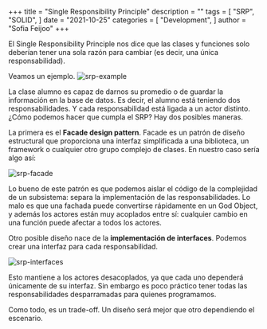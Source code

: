 +++
title = "Single Responsibility Principle"
description = ""
tags = [
    "SRP",
    "SOLID",
]
date = "2021-10-25"
categories = [
    "Development",
]
author = "Sofia Feijoo"
+++

El Single Responsibility Principle nos dice que las clases y funciones solo deberían tener una sola razón para cambiar (es decir, una única responsabilidad).

Veamos un ejemplo. 
![srp-example](/srp-1.jpg)

La clase alumno es capaz de darnos su promedio o de guardar la información en la base de datos. Es decir, el alumno está teniendo dos responsabilidades. Y cada responsabilidad está ligada a un actor distinto. ¿Cómo podemos hacer que cumpla el SRP? Hay dos posibles maneras.

La primera es el **Facade design pattern**. Facade es un patrón de diseño estructural que proporciona una interfaz simplificada a una biblioteca, un framework o cualquier otro grupo complejo de clases. En nuestro caso sería algo así:

![srp-facade](/srp2.jpg)

Lo bueno de este patrón es que podemos aislar el código de la complejidad de un subsistema: separa la implementación de las responsabilidades. Lo malo es que una fachada puede convertirse rápidamente en un God Object, y además los actores están muy acoplados entre sí: cualquier cambio en una función puede afectar a todos los actores. 


Otro posible diseño nace de la **implementación de interfaces**. Podemos crear una interfaz para cada responsabilidad.

![srp-interfaces](/srp-3.jpg)

Esto mantiene a los actores desacoplados, ya que cada uno dependerá únicamente de su interfaz. Sin embargo es poco práctico tener todas las responsabilidades desparramadas para quienes programamos.

Como todo, es un trade-off. Un diseño será mejor que otro dependiendo el escenario. 